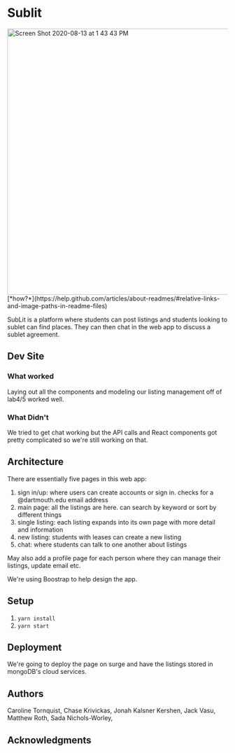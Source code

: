 # Sublit

<img width="608" alt="Screen Shot 2020-08-13 at 1 43 43 PM" src="https://user-images.githubusercontent.com/62867125/90168444-17472880-dd6b-11ea-922d-962cfbbc5aeb.png">
[*how?*](https://help.github.com/articles/about-readmes/#relative-links-and-image-paths-in-readme-files)

SubLit is a platform where students can post listings and students looking to sublet can find places. They can then chat in the web app to discuss a sublet agreement.

## Dev Site
### What worked
Laying out all the components and modeling our listing management off of lab4/5 worked well. 

### What Didn't 
We tried to get chat working but the API calls and React components got pretty complicated so we're still working on that. 

## Architecture

There are essentially five pages in this web app:  
1. sign in/up: where users can create accounts or sign in. checks for a @dartmouth.edu email address  
2. main page: all the listings are here. can search by keyword or sort by different things  
3. single listing: each listing expands into its own page with more detail and information
4. new listing: students with leases can create a new listing
5. chat: where students can talk to one another about listings

May also add a profile page for each person where they can manage their listings, update email etc. 

We're using Boostrap to help design the app. 


## Setup

1. `yarn install`
2. `yarn start`

## Deployment

We're going to deploy the page on surge and have the listings stored in mongoDB's cloud services. 

## Authors
Caroline Tornquist, Chase Krivickas, Jonah Kalsner Kershen, Jack Vasu, Matthew Roth, Sada Nichols-Worley,

## Acknowledgments
